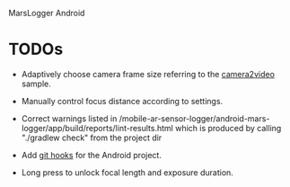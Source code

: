 MarsLogger Android

# TODOs

* Adaptively choose camera frame size referring to the 
[camera2video](https://github.com/android/camera-samples/tree/master/Camera2VideoJava) sample.

* Manually control focus distance according to settings.

* Correct warnings listed in /mobile-ar-sensor-logger/android-mars-logger/app/build/reports/lint-results.html which is produced by 
calling "./gradlew check" from the project dir

* Add [git hooks](https://github.com/harliedharma/android-git-hooks) for the Android project. 

* Long press to unlock focal length and exposure duration.
